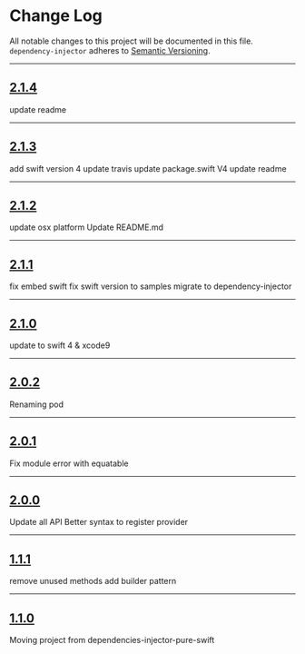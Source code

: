 # Change Log

All notable changes to this project will be documented in this file.
`dependency-injector` adheres to [Semantic Versioning](http://semver.org/).

---

## [2.1.4](https://github.com/Digipolitan/dependency-injector/releases/tag/v2.1.4)

update readme

---

## [2.1.3](https://github.com/Digipolitan/dependency-injector/releases/tag/v2.1.3)

add swift version 4
update travis
update package.swift V4
update readme

---

## [2.1.2](https://github.com/Digipolitan/dependency-injector/releases/tag/v2.1.2)

update osx platform
Update README.md

---

## [2.1.1](https://github.com/Digipolitan/dependency-injector/releases/tag/v2.1.1)

fix embed swift
fix swift version to samples
migrate to dependency-injector

---

## [2.1.0](https://github.com/Digipolitan/dependency-injector-swift/releases/tag/v2.1.0)

update to swift 4 & xcode9

---

## [2.0.2](https://github.com/Digipolitan/dependency-injector-swift/releases/tag/v2.0.2)

Renaming pod

---

## [2.0.1](https://github.com/Digipolitan/dependency-injector-swift/releases/tag/v2.0.1)

Fix module error with equatable

---

## [2.0.0](https://github.com/Digipolitan/dependency-injector-swift/releases/tag/v2.0.0)

Update all API
Better syntax to register provider

---

## [1.1.1](https://github.com/Digipolitan/dependency-injector-swift/releases/tag/v1.1.1)

remove unused methods
add builder pattern

---

## [1.1.0](https://github.com/Digipolitan/dependency-injector-swift/releases/tag/v1.1.0)

Moving project from dependencies-injector-pure-swift
